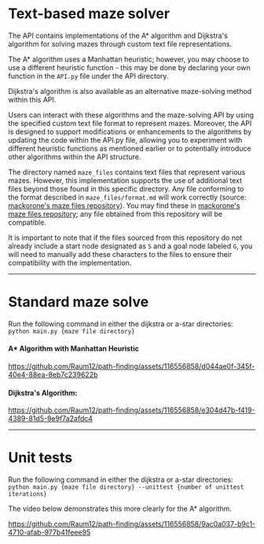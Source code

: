 # Text-based maze solver

The API contains implementations of the A* algorithm and Dijkstra's algorithm for solving mazes through custom text file representations.

The A* algorithm uses a Manhattan heuristic; however, you may choose to use a different heuristic function - this may be done by declaring your own function in the `API.py` file under the API directory.

Dijkstra's algorithm is also available as an alternative maze-solving method within this API.

Users can interact with these algorithms and the maze-solving API by using the specified custom text file format to represent mazes. Moreover, the API is designed to support modifications or enhancements to the algorithms by updating the code within the API.py file, allowing you to experiment with different heuristic functions as mentioned earlier or to potentially introduce other algorithms within the API structure.

The directory named `maze_files` contains text files that represent various mazes. However, this implementation supports the use of additional text files beyond those found in this specific directory. Any file conforming to the format described in `maze_files/format.md` will work correctly (source: [mackorone's maze files repository](https://github.com/micromouseonline/mazefiles)). You may find these in [mackorone's maze files repository](https://github.com/micromouseonline/mazefiles); any file obtained from this repository will be compatible.

It is important to note that if the files sourced from this repository do not already include a start node designated as `S` and a goal node labeled `G`, you will need to manually add these characters to the files to ensure their compatibility with the implementation.

-----
# Standard maze solve

Run the following command in either the dijkstra or a-star directories:
`python main.py {maze file directory}`


#### A* Algorithm with Manhattan Heuristic
https://github.com/Raum12/path-finding/assets/116556858/d044ae0f-345f-40e4-88ea-8eb7c239622b


#### Dijkstra's Algorithm:
https://github.com/Raum12/path-finding/assets/116556858/e304d47b-f419-4389-81d5-9e9f7a2afdc4

-----
# Unit tests
Run the following command in either the dijkstra or a-star directories:
`python main.py {maze file directory} --unittest {number of unittest iterations}`

The video below demonstrates this more clearly for the A* algorithm.

https://github.com/Raum12/path-finding/assets/116556858/9ac0a037-b9c1-4710-afab-977b41feee95
